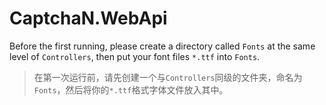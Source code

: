 # CaptchaN.WebApi

Before the first running, please create a directory called `Fonts` at the same level of `Controllers`, then put your font files `*.ttf` into `Fonts`.
>在第一次运行前，请先创建一个与`Controllers`同级的文件夹，命名为`Fonts`，然后将你的`*.ttf`格式字体文件放入其中。
